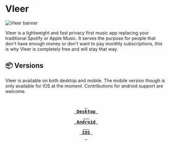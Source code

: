 # Vleer 

![Vleer banner](https://github.com/vleerapp/Vleer/assets/70103896/f4a619ab-4f4c-4c2f-babe-79a4555a93c5)

Vleer is a lightweight and fast privacy first music app replacing your traditional Spotify or Apple Music. It serves the purpose for people that don't have enough money or don't want to pay monthly subscriptions, this is why Vleer is completely free and will stay that way.

## 📦 Versions

Vleer is available on both desktop and mobile. The mobile version though is only available for IOS at the moment. Contributions for android support are welcome.

<br>

<div align="center">
<a href="https://github.com/vleerapp/Vleer"> <kbd> <br> <b>Desktop</b> <br> </kbd> </a>
<a href="https://github.com/vleerapp/Android"> <kbd> <br> <b>Android</b> <br> </kbd> </a>
<a href="https://github.com/vleerapp/IOS"> <kbd> <br> <b>IOS</b> <br> </kbd> </a>
</div>
